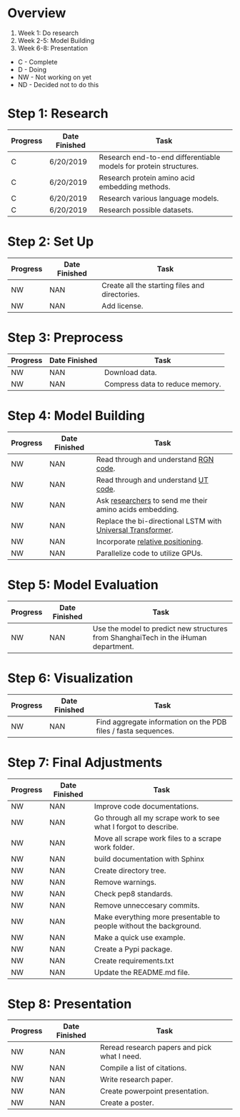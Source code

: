 # Overview

1. Week 1: Do research
2. Week 2-5: Model Building
3. Week 6-8: Presentation








* C - Complete
* D - Doing
* NW - Not working on yet
* ND - Decided not to do this







# Step 1: Research 

| Progress | Date Finished | Task                  
|----------|---------------|-----
| C        | 6/20/2019     | Research end-to-end differentiable models for protein structures.
| C        | 6/20/2019     | Research protein amino acid embedding methods.
| C        | 6/20/2019     | Research various language models.
| C        | 6/20/2019     | Research possible datasets.







# Step 2: Set Up

| Progress | Date Finished | Task                  
|----------|---------------|-----
| NW | NAN | Create all the starting files and directories.
| NW | NAN | Add license.













# Step 3: Preprocess

| Progress | Date Finished | Task                  
|----------|---------------|-----
| NW | NAN | Download data.
| NW | NAN | Compress data to reduce memory.










# Step 4: Model Building

| Progress | Date Finished | Task                  
|----------|---------------|-----
| NW | NAN | Read through and understand [RGN code](https://github.com/aqlaboratory/rgn).
| NW | NAN | Read through and understand [UT code](https://github.com/tensorflow/tensor2tensor).
| NW | NAN | Ask [researchers](https://www.biorxiv.org/content/10.1101/622803v1.abstract) to send me their amino acids embedding.
| NW | NAN | Replace the bi-directional LSTM with [Universal Transformer](https://arxiv.org/pdf/1807.03819v3.pdf).
| NW | NAN | Incorporate [relative positioning](https://arxiv.org/abs/1803.02155).
| NW | NAN | Parallelize code to utilize GPUs.










# Step 5: Model Evaluation

| Progress | Date Finished | Task                  
|----------|---------------|-----
| NW | NAN | Use the model to predict new structures from ShanghaiTech in the iHuman department.









# Step 6: Visualization

| Progress | Date Finished | Task                  
|----------|---------------|-----
| NW | NAN| Find aggregate information on the PDB files / fasta sequences.










# Step 7: Final Adjustments 

| Progress | Date Finished | Task  
|----------|---------------|-----
| NW | NAN | Improve code documentations.
| NW | NAN | Go through all my scrape work to see what I forgot to describe.
| NW | NAN| Move all scrape work files to a scrape work folder.
| NW | NAN| build documentation with Sphinx
| NW | NAN | Create directory tree.
| NW | NAN | Remove warnings.
| NW | NAN | Check pep8 standards.
| NW | NAN | Remove unneccesary commits.
| NW | NAN | Make everything more presentable to people without the background.
| NW | NAN | Make a quick use example.
| NW | NAN | Create a Pypi package.
| NW | NAN | Create requirements.txt
| NW | NAN | Update the README.md file.








# Step 8: Presentation

| Progress | Date Finished | Task  
|----------|---------------|-----
| NW | NAN | Reread research papers and pick what I need.
| NW | NAN | Compile a list of citations.
| NW | NAN | Write research paper.
| NW | NAN | Create powerpoint presentation.
| NW | NAN | Create a poster.


